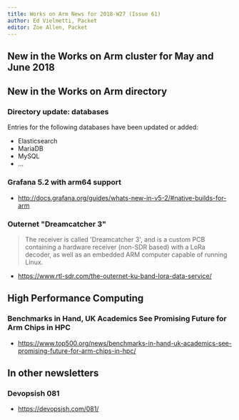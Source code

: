 ```yaml
---
title: Works on Arm News for 2018-W27 (Issue 61)
author: Ed Vielmetti, Packet
editor: Zoe Allen, Packet
---
```


## New in the Works on Arm cluster for May and June 2018

## New in the Works on Arm directory 

### Directory update: databases

Entries for the following databases have been updated or added:

* Elasticsearch
* MariaDB
* MySQL
* ...

### Grafana 5.2 with arm64 support

* http://docs.grafana.org/guides/whats-new-in-v5-2/#native-builds-for-arm

### Outernet "Dreamcatcher 3"

> The receiver is called 'Dreamcatcher 3', and is a custom PCB 
containing a hardware receiver (non-SDR based) with a LoRa decoder, 
as well as an embedded ARM computer capable of running Linux.

* https://www.rtl-sdr.com/the-outernet-ku-band-lora-data-service/

## High Performance Computing

### Benchmarks in Hand, UK Academics See Promising Future for Arm Chips in HPC

* https://www.top500.org/news/benchmarks-in-hand-uk-academics-see-promising-future-for-arm-chips-in-hpc/

## In other newsletters

### Devopsish 081

* https://devopsish.com/081/
